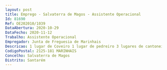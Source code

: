 ```yaml
--- 
layout: post
title: Emprego - Salvaterra de Magos - Assistente Operacional
Id: 81690
Ref: OE202010/1039
DataAbertura: 2020-10-29
DataFecho: 2020-11-12
Trabalho: Assistente Operacional
Empregador: Junta de Freguesia de Marinhais
Descricao: 1 lugar de Coveiro 1 lugar de pedreiro 3 lugares de cantoneiros de limpeza.
CodigoPostal: 2125-181 MARINHAIS
Concelho: Salvaterra de Magos
Distrito: Santarém
--- 
```

